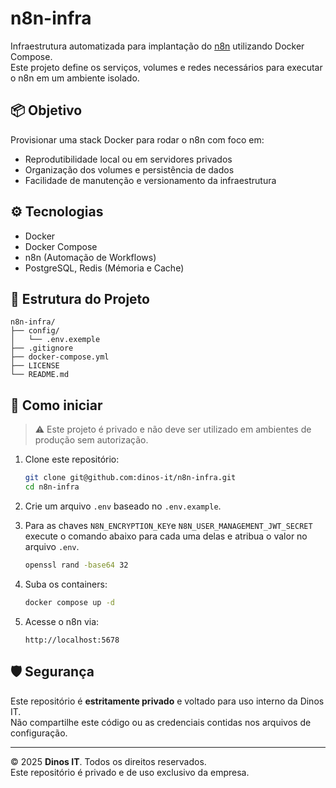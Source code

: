 # n8n-infra

Infraestrutura automatizada para implantação do [n8n](https://n8n.io) utilizando Docker Compose.  
Este projeto define os serviços, volumes e redes necessários para executar o n8n em um ambiente isolado.

## 📦 Objetivo

Provisionar uma stack Docker para rodar o n8n com foco em:
- Reprodutibilidade local ou em servidores privados
- Organização dos volumes e persistência de dados
- Facilidade de manutenção e versionamento da infraestrutura

## ⚙️ Tecnologias

- Docker
- Docker Compose
- n8n (Automação de Workflows)
- PostgreSQL, Redis (Mémoria e Cache)

## 📁 Estrutura do Projeto

```
n8n-infra/
├── config/
│   └── .env.exemple
├── .gitignore
├── docker-compose.yml
├── LICENSE
└── README.md
```

## 🚀 Como iniciar

> ⚠️ Este projeto é privado e não deve ser utilizado em ambientes de produção sem autorização.

1. Clone este repositório:
   ```bash
   git clone git@github.com:dinos-it/n8n-infra.git
   cd n8n-infra
   ```

2. Crie um arquivo `.env` baseado no `.env.example`.

3. Para as chaves `N8N_ENCRYPTION_KEY`e `N8N_USER_MANAGEMENT_JWT_SECRET` execute o comando abaixo para cada uma delas e atribua o valor no arquivo `.env`.
   ```bash
   openssl rand -base64 32
   ```

4. Suba os containers:
   ```bash
   docker compose up -d
   ```

5. Acesse o n8n via:
   ```
   http://localhost:5678
   ```

## 🛡️ Segurança

Este repositório é **estritamente privado** e voltado para uso interno da Dinos IT.  
Não compartilhe este código ou as credenciais contidas nos arquivos de configuração.

---

© 2025 **Dinos IT**. Todos os direitos reservados.  
Este repositório é privado e de uso exclusivo da empresa.

